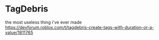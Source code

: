 # TagDebris
the most useless thing i've ever made
https://devforum.roblox.com/t/tagdebris-create-tags-with-duration-or-a-value/1811765
